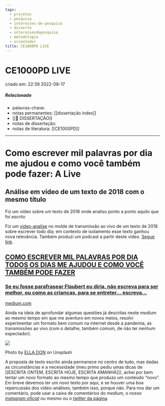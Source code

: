 ```yaml
---
tags:
  - projetos
  - pesquisa
  - interesses-de-pesquisa
  - disserte
  - interessesdepesquisa
  - metodologia
  - orientador
title: CE1000PD LIVE
---
```


# CE1000PD LIVE

criado em: 22:39 2022-08-17

##### Relacionado

- palavras-chave: 
- notas permanentes: [[dissertação index]]
- [[📕 DISSERTAÇÃO]]
- notas de dissertação:
- notas de literatura: [[CE1000PD]]

---

# Como escrever mil palavras por dia me ajudou e como você também pode fazer: A Live

## Análise em vídeo de um texto de 2018 com o mesmo título

Fiz um vídeo sobre um texto de 2018 onde analiso ponto a ponto aquilo que foi escrito

Fiz um [video-analise](https://www.youtube.com/watch?v=aHfjNScr0oc) no molde de transmissão ao vivo de um texto de 2018 sobre escrever todo dia; em contexto de isolamento esse texto ganhou nova relevância. Também produzi um podcast a partir deste vídeo. [Segue link](https://anchor.fm/wb-dantas-paniagua/episodes/Como-escrever-mil-palavras-por-dia-me-ajudou-e-como-voc-tambm-pode-fazer-O-PODCAST-ev60do).

## [COMO ESCREVER MIL PALAVRAS POR DIA TODOS OS DIAS ME AJUDOU E COMO VOCÊ TAMBÉM PODE FAZER](https://medium.com/quisquilae/como-escrever-mil-palavras-por-dia-todos-os-dias-me-ajudou-e-como-voc%C3%AA-tamb%C3%A9m-pode-fazer-ded5095184b2)

### [Se eu fosse parafrasear Flaubert eu diria, não escreva para ser melhor, ou como as crianças, para se entreter… escreva…](https://medium.com/quisquilae/como-escrever-mil-palavras-por-dia-todos-os-dias-me-ajudou-e-como-voc%C3%AA-tamb%C3%A9m-pode-fazer-ded5095184b2)

[medium.com](https://medium.com/quisquilae/como-escrever-mil-palavras-por-dia-todos-os-dias-me-ajudou-e-como-voc%C3%AA-tamb%C3%A9m-pode-fazer-ded5095184b2)

Ainda na ideia de aprofundar algumas questões já descritas neste _medium_ ao mesmo tempo em que me aventuro em novos meios, resolvi experimentar um formato bem comum na internet desde a pandemia, as transmissões ao vivo (com o detalhe, também comum, de não ter nenhum espectador).

![](file:///C:/Users/walke/AppData/Local/Temp/lu28433boa.tmp/lu28433bp2_tmp_6183004d44472d1d.jpg)

Photo by [ELLA DON](https://unsplash.com/@elladon?utm_source=medium&utm_medium=referral) on Unsplash

A proposta de texto escrito ainda permanece no centro de tudo, mas dadas as circunstâncias e a necessidade (meu primo pediu umas dicas de [[ESCRITA ONTEM, ESCRITA HOJE, ESCRITA AMANHÃ]]), achei por bem tentar um novo formato ao mesmo tempo que produzo um conteúdo “novo”. Em breve devemos ter um novo texto por aqui, e se houver uma boa repercussão dos vídeo-análises, também isso, porque não. Para nos dar um comentário, pode usar a caixa de comentários do _medium, o nosso_ [_instagram oficial_](https://www.instagram.com/quisquilae_blog/) ou mesmo ou o [_twitter_ da página](https://twitter.com/juiz_penitente).
